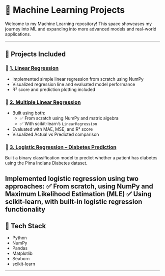 
# 🤖 Machine Learning Projects

Welcome to my Machine Learning repository! This space showcases my journey into ML and expanding into more advanced models and real-world applications.

---

## 📂 Projects Included

### 🔹 [1. Linear Regression ](https://github.com/shv008/Machine_learning/tree/main/Linear%20regression)
- Implemented simple linear regression from scratch using NumPy
- Visualized regression line and evaluated model performance
- R² score and prediction plotting included

### 🔹 [2. Multiple Linear Regression ](https://github.com/shv008/Machine_learning/tree/main/multiple%20linear%20regression)
- Built using both:
  - ✅ From scratch using NumPy and matrix algebra
  - ✅ With scikit-learn’s `LinearRegression`
- Evaluated with MAE, MSE, and R² score
- Visualized Actual vs Predicted comparison

### 🔹 [3. Logistic Regression – Diabetes Prediction](https://github.com/shv008/Machine_learning/blob/main/classification/Logistic_regression_Diabetes_prediction.ipynb)
Built a binary classification model to predict whether a patient has diabetes using the Pima Indians Diabetes dataset.

Implemented logistic regression using two approaches:
✅ From scratch, using NumPy and Maximum Likelihood Estimation (MLE)
✅ Using scikit-learn, with built-in logistic regression functionality
---

## 🧰 Tech Stack

- Python
- NumPy
- Pandas
- Matplotlib
- Seaborn
- scikit-learn


---





